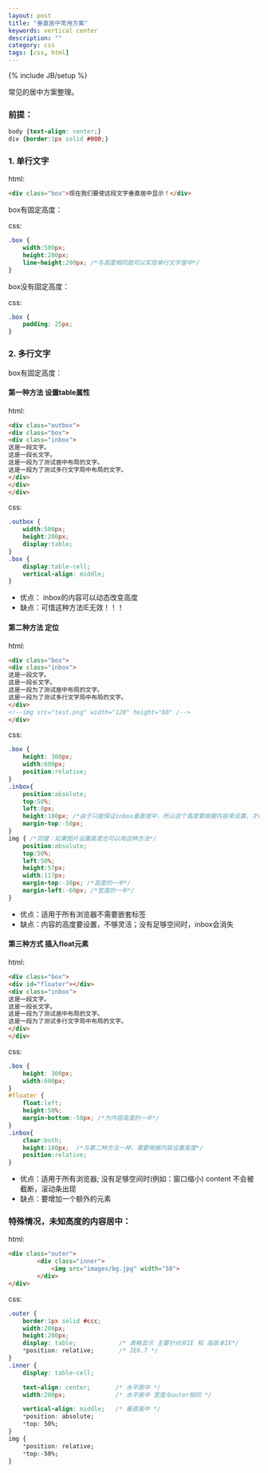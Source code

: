 ```yaml
---
layout: post
title: "垂直居中常用方案"
keywords: vertical center
description: ""
category: css
tags: [css, html]
---
```

{% include JB/setup %}

常见的居中方案整理。

<!-- more -->

### 前提：

```css
body {text-align: center;}
div {border:1px solid #000;}
```

### 1. 单行文字
html:

```html
<div class="box">现在我们要使这段文字垂直居中显示！</div>
```

box有固定高度：

css:

```css
.box {
    width:500px;
    height:200px;
    line-height:200px; /*与高度相同就可以实现单行文字居中*/
}
```

box没有固定高度：

css:

```css
.box {
    padding: 25px;
}
```

### 2. 多行文字
box有固定高度：
#### 第一种方法 设置table属性
html:

```html
<div class="outbox">
<div class="box">
<div class="inbox">
这是一段文字。
这是一段长文字。
这是一段为了测试居中布局的文字。
这是一段为了测试多行文字局中布局的文字。
</div>
</div>
</div>
```

css:

```css
.outbox {
    width:500px;
    height:200px;
    display:table;
}
.box {
    display:table-cell;
    vertical-align: middle;
}
```

- 优点： inbox的内容可以动态改变高度 <br>
- 缺点：可惜这种方法IE无效！！！

#### 第二种方法 定位
html:

```html
<div class="box">
<div class="inbox">
这是一段文字。
这是一段长文字。
这是一段为了测试居中布局的文字。
这是一段为了测试多行文字局中布局的文字。
</div>
<!--img src="test.png" width="120" height="60" /-->
</div>
```

css:

```css
.box {
    height: 300px;
    width:600px;
    position:relative;
}
.inbox{
    position:absolute;
    top:50%;
    left:0px;
    height:100px; /*由于只能保证inbox垂直居中，所以这个高度要根据内容来设置，才能保证内容看起来居中*/
    margin-top:-50px;
}
img { /*同理：如果图片设置高度也可以用这种方法*/
    position:absolute;
    top:50%;
    left:50%;
    height:57px;
    width:117px;
    margin-top:-30px; /*高度的一半*/
    margin-left:-60px; /*宽度的一半*/
}
```

- 优点：适用于所有浏览器不需要嵌套标签 <br>
- 缺点：内容的高度要设置，不够灵活；没有足够空间时，inbox会消失

#### 第三种方式 插入float元素
html:

```html
<div class="box">
<div id="floater"></div>
<div class="inbox">
这是一段文字。
这是一段长文字。
这是一段为了测试居中布局的文字。
这是一段为了测试多行文字局中布局的文字。
</div>
</div>
```

css:

```css
.box {
    height: 300px;
    width:600px;
}
#floater {
    float:left;
    height:50%;
    margin-bottom:-50px; /*为内容高度的一半*/
}
.inbox{
    clear:both;
    height:100px;  /*与第二种方法一样，需要根据内容设置高度*/
    position:relative;
}
```

- 优点：适用于所有浏览器; 没有足够空间时(例如：窗口缩小) content 不会被截断，滚动条出现 
- 缺点：要增加一个额外的元素

### 特殊情况，未知高度的内容居中：
html:

```html
<div class="outer">
        <div class="inner">
            <img src="images/bg.jpg" width="50">
        </div>
</div>
```

css:

```css
.outer {
    border:1px solid #ccc;
    width:200px;
    height:200px;
    display: table;            /* 表格显示 主要针对非IE 和 高版本IE*/
    *position: relative;       /* IE6.7 */
}
.inner {
    display: table-cell;      

    text-align: center;       /* 水平居中 */
    width:200px;              /* 水平居中 宽度与outer相同 */

    vertical-align: middle;   /* 垂直居中 */
    *position: absolute;    
    *top: 50%;
}
img {
    *position: relative;
    *top:-50%;
}
```
